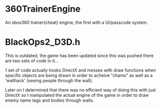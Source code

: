 # 360TrainerEngine
An xbox360 trainer(cheat) engine, the first with a UI/passcode system.

# BlackOps2_D3D.h
This is outdated, the game has been updated since this was pushed there are two sets of code in it...

1 set of code actually hooks DirectX and messes with draw functions when specific objects are being drawn in order to acheive "chams" as well as a 'wallhack' (seeing people through the wall).

Later on I determined that there was no efficient way of doing this with just DirectX so I manipulated the actual engine of the game in order to draw enemy name tags and bodies through walls.
